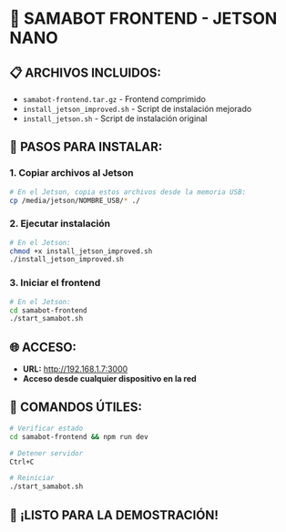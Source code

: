 # 🚀 SAMABOT FRONTEND - JETSON NANO

## 📋 ARCHIVOS INCLUIDOS:
- `samabot-frontend.tar.gz` - Frontend comprimido
- `install_jetson_improved.sh` - Script de instalación mejorado
- `install_jetson.sh` - Script de instalación original

## 🎯 PASOS PARA INSTALAR:

### 1. Copiar archivos al Jetson
```bash
# En el Jetson, copia estos archivos desde la memoria USB:
cp /media/jetson/NOMBRE_USB/* ./
```

### 2. Ejecutar instalación
```bash
# En el Jetson:
chmod +x install_jetson_improved.sh
./install_jetson_improved.sh
```

### 3. Iniciar el frontend
```bash
# En el Jetson:
cd samabot-frontend
./start_samabot.sh
```

## 🌐 ACCESO:
- **URL:** http://192.168.1.7:3000
- **Acceso desde cualquier dispositivo en la red**

## 🔧 COMANDOS ÚTILES:
```bash
# Verificar estado
cd samabot-frontend && npm run dev

# Detener servidor
Ctrl+C

# Reiniciar
./start_samabot.sh
```

## 🎉 ¡LISTO PARA LA DEMOSTRACIÓN!
